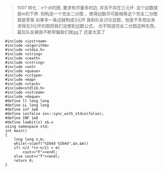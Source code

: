 >1007 转化：n个点的图, 要求有尽量多的边, 并且不存在三元环. 这个边数就是m的下界.
>则构造一个完全二分图 ，使得边数尽可能相等这个完全二分图就是答案 如果多一条边就构成3元环
>我和队友讨论这题，他差不多想出来求得无3元环的图但我们没想到边数公式，
>也不知道完全二分图这种东西，最后队友被我不断带偏我们就gg了
>还是太菜了
```
#include <iostream>
#include <algorithm>
#include <stdio.h>
#include <string>
#include <cmath>
#include <cstring>
#include <set>
#include <queue>
#include <cctype>
#include <map>
#include <stack>
#include<stdlib.h>
#include <sstream>
#include <deque>
#define ll long long
#define LL long long
#define inf 1e8
#define iosfalse ios::sync_with_stdio(false);
#define INF 1e8
#define lowbit(x) x&-x
using namespace std;
int main()
{
    long long n,m;
    while(~scanf("%I64d %I64d",&n,&m))
    if( n/2 *(n-n/2) > m)
        cout<<"F"<<endl;
    else cout<<"T"<<endl;
    return 0;
}
```
